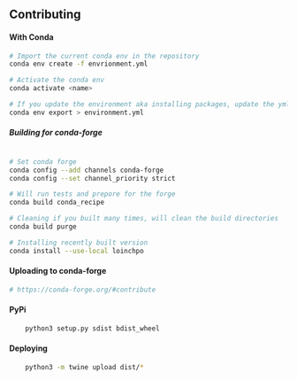 ## Contributing

#### With Conda

```bash
# Import the current conda env in the repository
conda env create -f envrionment.yml

# Activate the conda env
conda activate <name>

# If you update the environment aka installing packages, update the yml
conda env export > environment.yml
```

##### Building for conda-forge
```bash

# Set conda forge
conda config --add channels conda-forge
conda config --set channel_priority strict

# Will run tests and prepore for the forge
conda build conda_recipe

# Cleaning if you built many times, will clean the build directories
conda build purge 

# Installing recently built version
conda install --use-local loinchpo
```


#### Uploading to conda-forge
```bash
# https://conda-forge.org/#contribute
```

#### PyPi
```bash
    python3 setup.py sdist bdist_wheel
```

#### Deploying
```bash
    python3 -m twine upload dist/*
```